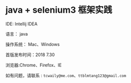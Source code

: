 # java + selenium3 框架实践

IDE: Intellij IDEA 

语言： java

操作系统： Mac、Windows

首版发布时间：2018 7.30

浏览器:Chrome、Firefox、IE

如有问题，请联系 : `tcwaily@me.com`、`ttblmtang123@gmail.com`